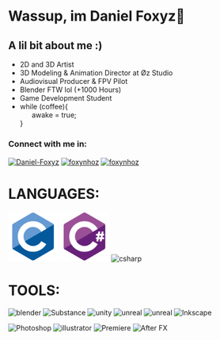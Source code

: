 <h1>Wassup, im Daniel Foxyz🦊<br> </h1> 
<p><h2> A lil bit about me :) </h2></p> 

- 2D and 3D Artist
- 3D Modeling & Animation Director at Øz Studio
- Audiovisual Producer & FPV Pilot
- Blender FTW lol (+1000 Hours)
- Game Development Student
- while (coffee){<br>
  &nbsp;&nbsp;&nbsp;&nbsp;&nbsp;&nbsp;awake = true;<br>
  }


<h3 align="left">Connect with me in:</h3>
  <p align="left">
    <a href="https://www.linkedin.com/in/daniel-foxyz-334720259/" target="blank"><img align="center" src="https://raw.githubusercontent.com/rahuldkjain/github-profile-readme-generator/master/src/images/icons/Social/linked-in-alt.svg" alt="Daniel-Foxyz" height="30" width="40" /></a>
    <a href="https://www.instagram.com/foxynhoz/" target="blank"><img align="center" src="https://raw.githubusercontent.com/rahuldkjain/github-profile-readme-generator/master/src/images/icons/Social/instagram.svg" alt="foxynhoz" height="40" width="40" /></a>
    <a href="t.me/foxynhoz/" ><img align="center" src="https://www.vectorlogo.zone/logos/telegram/telegram-icon.svg" alt="foxynhoz" height="40" width="40" /></a>

<div>
  <h1 >LANGUAGES:</h3>
    <p ><a target="_blank" rel="noreferrer"> <img src="https://raw.githubusercontent.com/devicons/devicon/master/icons/c/c-original.svg" alt="c" width="100" height="100"/> </a>
    <a  target="_blank" rel="noreferrer"> <img src="https://raw.githubusercontent.com/devicons/devicon/master/icons/csharp/csharp-original.svg" alt="csharp" width="100" height="100"/> </a>
    <a  target="_blank" rel="noreferrer"> <img src="https://img.icons8.com/?size=100&id=13441&format=png&color=000000" alt="csharp" width="100" height="100"/> </a> </p>
  <h1 ">TOOLS:</h3>
    <p > <a  target="_blank" rel="noreferrer"> <img src="https://img.icons8.com/?size=100&id=79040&format=png&color=000000" alt="blender" width="100" height="100"/> </a>    
    <a target="_blank" rel="noreferrer"> <img src="https://img.icons8.com/?size=100&id=pKrplEv3lofi&format=png&color=000000" alt="Substance" width="100" height="100"/> </a>
    <a  target="_blank" rel="noreferrer"> <img src="https://img.icons8.com/?size=100&id=55O6KKA9CyIA&format=png&color=000000" alt="unity" width="100" height="100"/> </a> 
    <a  target="_blank" rel="noreferrer"> <img src="https://img.icons8.com/?size=100&id=69503&format=png&color=000000" alt="unreal" width="100" height="100"/> </a> 
    <a  target="_blank" rel="noreferrer"> <img src="https://img.icons8.com/?size=100&id=3L5mzkJqD246&format=png&color=000000" alt="unreal" width="100" height="100"/> </a> 
    <a  target="_blank" rel="noreferrer"> <img src="https://img.icons8.com/?size=100&id=79087&format=png&color=000000" alt="Inkscape" width="100" height="100"/> </a></p>
    <p > <a  target="_blank" rel="noreferrer"> <img src="https://img.icons8.com/?size=100&id=13677&format=png&color=000000" alt="Photoshop" width="100" height="100"/> </a>
    <a  target="_blank" rel="noreferrer"> <img src="https://img.icons8.com/?size=100&id=hksmgkMI669m&format=png&color=000000" alt="illustrator" width="100" height="100"/> </a>
    <a  target="_blank" rel="noreferrer"> <img src="https://img.icons8.com/?size=100&id=e57Y1CnsOasB&format=png&color=000000" alt="Premiere" width="100" height="100"/> </a>
    <a target="_blank" rel="noreferrer"> <img src="https://img.icons8.com/?size=100&id=108781&format=png&color=000000" alt="After FX" width="100" height="100"/> </a> </p>
  </div>
